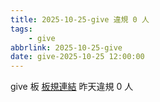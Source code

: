 ```yaml
---
title: 2025-10-25-give 違規 0 人
tags:
    - give
abbrlink: 2025-10-25-give
date: give-2025-10-25 12:00:00
---
```

give 板 [板規連結](https://www.ptt.cc/bbs/give/M.1612495900.A.C32.html)
昨天違規 0 人
